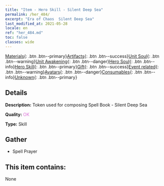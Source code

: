 ```yaml
---
title: "Item - Hero Skill - Silent Deep Sea"
permalink: /her_484/
excerpt: "Era of Chaos  Silent Deep Sea"
last_modified_at: 2021-05-28
locale: en
ref: "her_484.md"
toc: false
classes: wide
---
```

 [Materials](/Items/){: .btn .btn--primary}[Artifacts](/Items/Artifacts/){: .btn .btn--success}[Unit Soul](/Items/UnitSoul/){: .btn .btn--warning}[Unit Awakening](/Items/UnitAwakening/){: .btn .btn--danger}[Hero Soul](/Items/HeroSoul/){: .btn .btn--info}[Hero Skill](/Items/HeroSkill/){: .btn .btn--primary}[Gift](/Items/Gift/){: .btn .btn--success}[Event related](/Items/Events/){: .btn .btn--warning}[Avatars](/Items/Avatars/){: .btn .btn--danger}[Consumables](/Items/Consumables/){: .btn .btn--info}[Unknown](/Items/Unknown/){: .btn .btn--primary}

## Details
 **Description:** Token used for composing Spell Book - Silent Deep Sea

 **Quality:** <span style="color: #DA70D6">OK</span>

 **Type:** Skill

## Gather

*    Spell Prayer 

## This item contains:

  None


